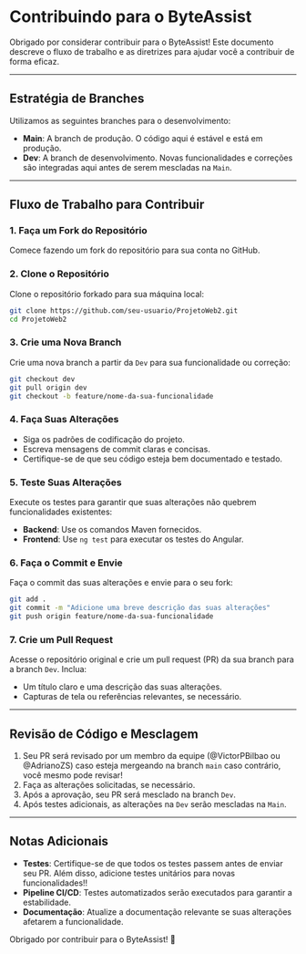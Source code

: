 # Contribuindo para o ByteAssist

Obrigado por considerar contribuir para o ByteAssist! Este documento descreve o fluxo de trabalho e as diretrizes para ajudar você a contribuir de forma eficaz.

---

## Estratégia de Branches

Utilizamos as seguintes branches para o desenvolvimento:

- **Main**: A branch de produção. O código aqui é estável e está em produção.
- **Dev**: A branch de desenvolvimento. Novas funcionalidades e correções são integradas aqui antes de serem mescladas na `Main`.

---

## Fluxo de Trabalho para Contribuir

### 1. Faça um Fork do Repositório
Comece fazendo um fork do repositório para sua conta no GitHub.

### 2. Clone o Repositório
Clone o repositório forkado para sua máquina local:
```bash
git clone https://github.com/seu-usuario/ProjetoWeb2.git
cd ProjetoWeb2
```

### 3. Crie uma Nova Branch
Crie uma nova branch a partir da `Dev` para sua funcionalidade ou correção:
```bash
git checkout dev
git pull origin dev
git checkout -b feature/nome-da-sua-funcionalidade
```

### 4. Faça Suas Alterações
- Siga os padrões de codificação do projeto.
- Escreva mensagens de commit claras e concisas.
- Certifique-se de que seu código esteja bem documentado e testado.

### 5. Teste Suas Alterações
Execute os testes para garantir que suas alterações não quebrem funcionalidades existentes:
- **Backend**: Use os comandos Maven fornecidos.
- **Frontend**: Use `ng test` para executar os testes do Angular.

### 6. Faça o Commit e Envie
Faça o commit das suas alterações e envie para o seu fork:
```bash
git add .
git commit -m "Adicione uma breve descrição das suas alterações"
git push origin feature/nome-da-sua-funcionalidade
```

### 7. Crie um Pull Request
Acesse o repositório original e crie um pull request (PR) da sua branch para a branch `Dev`. Inclua:
- Um título claro e uma descrição das suas alterações.
- Capturas de tela ou referências relevantes, se necessário.

---

## Revisão de Código e Mesclagem

1. Seu PR será revisado por um membro da equipe (@VictorPBilbao ou @AdrianoZS) caso esteja mergeando na branch `main` caso contrário, você mesmo pode revisar!
2. Faça as alterações solicitadas, se necessário.
3. Após a aprovação, seu PR será mesclado na branch `Dev`.
4. Após testes adicionais, as alterações na `Dev` serão mescladas na `Main`.

---

## Notas Adicionais

- **Testes**: Certifique-se de que todos os testes passem antes de enviar seu PR. Além disso, adicione testes unitários para novas funcionalidades!!
- **Pipeline CI/CD**: Testes automatizados serão executados para garantir a estabilidade.
- **Documentação**: Atualize a documentação relevante se suas alterações afetarem a funcionalidade.

Obrigado por contribuir para o ByteAssist! 🚀
